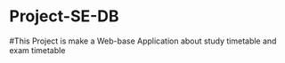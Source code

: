 # Project-SE-DB
#This Project is make a Web-base Application about study timetable and exam timetable
